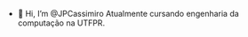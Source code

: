 - 👋 Hi, I’m @JPCassimiro
Atualmente cursando engenharia da computação na UTFPR. 

<!---
JPCassimiro/JPCassimiro is a ✨ special ✨ repository because its `README.md` (this file) appears on your GitHub profile.
You can click the Preview link to take a look at your changes.
--->
